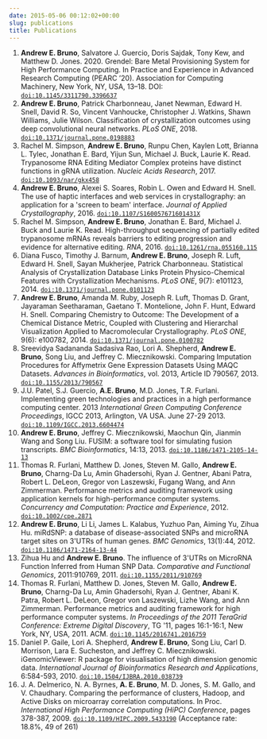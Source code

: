 ```yaml
---
date: 2015-05-06 00:12:02+00:00
slug: publications
title: Publications
---
```


1. **Andrew E. Bruno**, Salvatore J. Guercio, Doris Sajdak, Tony Kew, and Matthew
   D. Jones. 2020. Grendel: Bare Metal Provisioning System for High Performance
   Computing. In Practice and Experience in Advanced Research Computing (PEARC
   ’20). Association for Computing Machinery, New York, NY, USA, 13–18. DOI:
   [`doi:10.1145/3311790.3396637`](https://doi.org/10.1145/3311790.3396637)
1. **Andrew E. Bruno**, Patrick Charbonneau, Janet Newman, Edward H. Snell, David
   R. So, Vincent Vanhoucke, Christopher J. Watkins, Shawn Williams, Julie Wilson.
   Classification of crystallization outcomes using deep convolutional neural
   networks. *PLoS ONE*, 2018. [`doi:10.1371/journal.pone.0198883`](https://doi.org/10.1371/journal.pone.0198883)
1. Rachel M. Simpson, **Andrew E. Bruno**, Runpu Chen, Kaylen Lott, Brianna L.
   Tylec, Jonathan E. Bard, Yijun Sun, Michael J. Buck, Laurie K. Read.
   Trypanosome RNA Editing Mediator Complex proteins have distinct functions in
   gRNA utilization. *Nucleic Acids Research*, 2017.
   [`doi:10.1093/nar/gkx458`](https://doi.org/10.1093/nar/gkx458)
1. **Andrew E. Bruno**, Alexei S. Soares, Robin L. Owen and Edward H. Snell. The
   use of haptic interfaces and web services in crystallography: an application
   for a 'screen to beam' interface. *Journal of Applied Crystallography*, 2016.
   [`doi:10.1107/S160057671601431X`](https://doi.org/10.1107/S160057671601431X)
1. Rachel M. Simpson, **Andrew E. Bruno**, Jonathan E. Bard, Michael J. Buck and
   Laurie K. Read. High-throughput sequencing of partially edited trypanosome
   mRNAs reveals barriers to editing progression and evidence for alternative
   editing. *RNA*, 2016.
   [`doi:10.1261/rna.055160.115`](http://dx.doi.org/10.1261/rna.055160.115)
1. Diana Fusco, Timothy J. Barnum, **Andrew E. Bruno**, Joseph R. Luft, Edward H.
   Snell, Sayan Mukherjee, Patrick Charbonneau. Statistical Analysis of
   Crystallization Database Links Protein Physico-Chemical Features with
   Crystallization Mechanisms. *PLoS ONE*, 9(7): e101123, 2014.
   [`doi:10.1371/journal.pone.0101123`](http://dx.doi.org/10.1371/journal.pone.0101123)
1. **Andrew E. Bruno**, Amanda M. Ruby, Joseph R. Luft, Thomas D. Grant, Jayaraman
   Seetharaman, Gaetano T. Montelione, John F. Hunt, Edward H. Snell. Comparing
   Chemistry to Outcome: The Development of a Chemical Distance Metric, Coupled
   with Clustering and Hierarchal Visualization Applied to Macromolecular
   Crystallography. *PLoS ONE*, 9(6): e100782, 2014.
   [`doi:10.1371/journal.pone.0100782`](http://dx.doi.org/10.1371/journal.pone.0100782)
1. Sreevidya Sadananda Sadasiva Rao, Lori A. Shepherd, **Andrew E. Bruno**, Song
   Liu, and Jeffrey C. Miecznikowski. Comparing Imputation Procedures for
   Affymetrix Gene Expression Datasets Using MAQC Datasets. *Advances in
   Bioinformatics*, vol. 2013, Article ID 790567, 2013.
   [`doi:10.1155/2013/790567`](http://dx.doi.org/10.1155/2013/790567)
1. J.U. Patel, S.J. Guercio, **A.E. Bruno**, M.D. Jones, T.R. Furlani. Implementing
   green technologies and practices in a high performance computing center. 2013
   *International Green Computing Conference Proceedings*, IGCC 2013, Arlington, VA
   USA. June 27-29 2013.
   [`doi:10.1109/IGCC.2013.6604474`](http://dx.doi.org/10.1109/IGCC.2013.6604474)
1. **Andrew E. Bruno**, Jeffrey C. Miecznikowski, Maochun Qin, Jianmin Wang and
   Song Liu. FUSIM: a software tool for simulating fusion transcripts. *BMC Bioinformatics*,
    14:13, 2013. [`doi:10.1186/1471-2105-14-13`](http://dx.doi.org/10.1186/1471-2105-14-13)
1. Thomas R. Furlani, Matthew D. Jones, Steven M. Gallo, **Andrew E. Bruno**,
   Charng-Da Lu, Amin Ghadersohi, Ryan J. Gentner, Abani Patra, Robert L. DeLeon,
   Gregor von Laszewski, Fugang Wang, and Ann Zimmerman. Performance metrics and
   auditing framework using application kernels for high-performance computer
   systems. *Concurrency and Computation: Practice and Experience*, 2012.
   [`doi:10.1002/cpe.2871`](http://dx.doi.org/10.1002/cpe.2871)
1. **Andrew E. Bruno**, Li Li, James L. Kalabus, Yuzhuo Pan, Aiming Yu, Zihua Hu.
   miRdSNP: a database of disease-associated SNPs and microRNA target sites on
   3'UTRs of human genes. *BMC Genomics*, 13(1):44, 2012.
   [`doi:10.1186/1471-2164-13-44`](http://dx.doi.org/10.1186/1471-2164-13-44)
1. Zihua Hu and **Andrew E. Bruno**. The influence of 3'UTRs on MicroRNA Function
   Inferred from Human SNP Data. *Comparative and Functional Genomics*, 2011:910769, 2011.
   [`doi:10.1155/2011/910769`](http://dx.doi.org/10.1155/2011/910769)
1. Thomas R. Furlani, Matthew D. Jones, Steven M. Gallo, **Andrew E. Bruno**,
   Charng-Da Lu, Amin Ghadersohi, Ryan J. Gentner, Abani K. Patra, Robert L.
   DeLeon, Gregor von Laszewski, Lizhe Wang, and Ann Zimmerman. Performance
   metrics and auditing framework for high performance computer systems. *In
   Proceedings of the 2011 TeraGrid Conference: Extreme Digital Discovery*, TG '11,
   pages 16:1-16:1, New York, NY, USA, 2011. ACM. [`doi:10.1145/2016741.2016759`](http://dx.doi.org/10.1145/2016741.2016759)
1. Daniel P. Gaile, Lori A. Shepherd, **Andrew E. Bruno**, Song Liu, Carl D.
   Morrison, Lara E. Sucheston, and Jeffrey C. Miecznikowski. iGenomicViewer: R
   package for visualisation of high dimension genomic data. *International Journal
   of Bioinformatics Research and Applications*, 6:584-593, 2010.
   [`doi:10.1504/IJBRA.2010.038739`](http://dx.doi.org/10.1504/IJBRA.2010.038739)
1. J. A. Delmerico, N. A. Byrnes, **A. E. Bruno**, M. D. Jones, S. M. Gallo, and V.
   Chaudhary. Comparing the performance of clusters, Hadoop, and Active Disks on
   microarray correlation computations. In Proc. *International High Performance
   Computing (HiPC) Conference*, pages 378-387, 2009.
   [`doi:10.1109/HIPC.2009.5433190`](http://dx.doi.org/10.1109/HIPC.2009.5433190) (Acceptance rate: 18.8%, 49 of 261)
